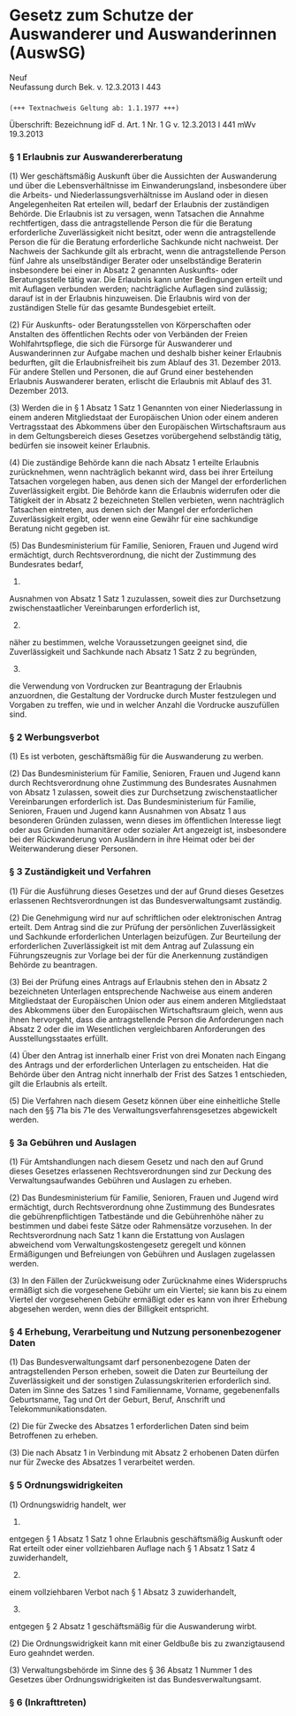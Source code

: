 Gesetz zum Schutze der Auswanderer und Auswanderinnen (AuswSG)
==============================================================

Neuf  
Neufassung durch Bek. v. 12.3.2013 I 443

### 

```
(+++ Textnachweis Geltung ab: 1.1.1977 +++)
```

Überschrift: Bezeichnung idF d. Art. 1 Nr. 1 G v. 12.3.2013 I 441 mWv 19.3.2013

### § 1 Erlaubnis zur Auswandererberatung

(1) Wer geschäftsmäßig Auskunft über die Aussichten der Auswanderung und über die Lebensverhältnisse im Einwanderungsland, insbesondere über die Arbeits- und Niederlassungsverhältnisse im Ausland oder in diesen Angelegenheiten Rat erteilen will, bedarf der Erlaubnis der zuständigen Behörde. Die Erlaubnis ist zu versagen, wenn Tatsachen die Annahme rechtfertigen, dass die antragstellende Person die für die Beratung erforderliche Zuverlässigkeit nicht besitzt, oder wenn die antragstellende Person die für die Beratung erforderliche Sachkunde nicht nachweist. Der Nachweis der Sachkunde gilt als erbracht, wenn die antragstellende Person fünf Jahre als unselbständiger Berater oder unselbständige Beraterin insbesondere bei einer in Absatz 2 genannten Auskunfts- oder Beratungsstelle tätig war. Die Erlaubnis kann unter Bedingungen erteilt und mit Auflagen verbunden werden; nachträgliche Auflagen sind zulässig; darauf ist in der Erlaubnis hinzuweisen. Die Erlaubnis wird von der zuständigen Stelle für das gesamte Bundesgebiet erteilt.

(2) Für Auskunfts- oder Beratungsstellen von Körperschaften oder Anstalten des öffentlichen Rechts oder von Verbänden der Freien Wohlfahrtspflege, die sich die Fürsorge für Auswanderer und Auswanderinnen zur Aufgabe machen und deshalb bisher keiner Erlaubnis bedurften, gilt die Erlaubnisfreiheit bis zum Ablauf des 31. Dezember 2013. Für andere Stellen und Personen, die auf Grund einer bestehenden Erlaubnis Auswanderer beraten, erlischt die Erlaubnis mit Ablauf des 31. Dezember 2013.

(3) Werden die in § 1 Absatz 1 Satz 1 Genannten von einer Niederlassung in einem anderen Mitgliedstaat der Europäischen Union oder einem anderen Vertragsstaat des Abkommens über den Europäischen Wirtschaftsraum aus in dem Geltungsbereich dieses Gesetzes vorübergehend selbständig tätig, bedürfen sie insoweit keiner Erlaubnis.

(4) Die zuständige Behörde kann die nach Absatz 1 erteilte Erlaubnis zurücknehmen, wenn nachträglich bekannt wird, dass bei ihrer Erteilung Tatsachen vorgelegen haben, aus denen sich der Mangel der erforderlichen Zuverlässigkeit ergibt. Die Behörde kann die Erlaubnis widerrufen oder die Tätigkeit der in Absatz 2 bezeichneten Stellen verbieten, wenn nachträglich Tatsachen eintreten, aus denen sich der Mangel der erforderlichen Zuverlässigkeit ergibt, oder wenn eine Gewähr für eine sachkundige Beratung nicht gegeben ist.

(5) Das Bundesministerium für Familie, Senioren, Frauen und Jugend wird ermächtigt, durch Rechtsverordnung, die nicht der Zustimmung des Bundesrates bedarf,

1.  
Ausnahmen von Absatz 1 Satz 1 zuzulassen, soweit dies zur Durchsetzung zwischenstaatlicher Vereinbarungen erforderlich ist,

2.  
näher zu bestimmen, welche Voraussetzungen geeignet sind, die Zuverlässigkeit und Sachkunde nach Absatz 1 Satz 2 zu begründen,

3.  
die Verwendung von Vordrucken zur Beantragung der Erlaubnis anzuordnen, die Gestaltung der Vordrucke durch Muster festzulegen und Vorgaben zu treffen, wie und in welcher Anzahl die Vordrucke auszufüllen sind.

### § 2 Werbungsverbot

(1) Es ist verboten, geschäftsmäßig für die Auswanderung zu werben.

(2) Das Bundesministerium für Familie, Senioren, Frauen und Jugend kann durch Rechtsverordnung ohne Zustimmung des Bundesrates Ausnahmen von Absatz 1 zulassen, soweit dies zur Durchsetzung zwischenstaatlicher Vereinbarungen erforderlich ist. Das Bundesministerium für Familie, Senioren, Frauen und Jugend kann Ausnahmen von Absatz 1 aus besonderen Gründen zulassen, wenn dieses im öffentlichen Interesse liegt oder aus Gründen humanitärer oder sozialer Art angezeigt ist, insbesondere bei der Rückwanderung von Ausländern in ihre Heimat oder bei der Weiterwanderung dieser Personen.

### § 3 Zuständigkeit und Verfahren

(1) Für die Ausführung dieses Gesetzes und der auf Grund dieses Gesetzes erlassenen Rechtsverordnungen ist das Bundesverwaltungsamt zuständig.

(2) Die Genehmigung wird nur auf schriftlichen oder elektronischen Antrag erteilt. Dem Antrag sind die zur Prüfung der persönlichen Zuverlässigkeit und Sachkunde erforderlichen Unterlagen beizufügen. Zur Beurteilung der erforderlichen Zuverlässigkeit ist mit dem Antrag auf Zulassung ein Führungszeugnis zur Vorlage bei der für die Anerkennung zuständigen Behörde zu beantragen.

(3) Bei der Prüfung eines Antrags auf Erlaubnis stehen den in Absatz 2 bezeichneten Unterlagen entsprechende Nachweise aus einem anderen Mitgliedstaat der Europäischen Union oder aus einem anderen Mitgliedstaat des Abkommens über den Europäischen Wirtschaftsraum gleich, wenn aus ihnen hervorgeht, dass die antragstellende Person die Anforderungen nach Absatz 2 oder die im Wesentlichen vergleichbaren Anforderungen des Ausstellungsstaates erfüllt.

(4) Über den Antrag ist innerhalb einer Frist von drei Monaten nach Eingang des Antrags und der erforderlichen Unterlagen zu entscheiden. Hat die Behörde über den Antrag nicht innerhalb der Frist des Satzes 1 entschieden, gilt die Erlaubnis als erteilt.

(5) Die Verfahren nach diesem Gesetz können über eine einheitliche Stelle nach den §§ 71a bis 71e des Verwaltungsverfahrensgesetzes abgewickelt werden.

### § 3a Gebühren und Auslagen

(1) Für Amtshandlungen nach diesem Gesetz und nach den auf Grund dieses Gesetzes erlassenen Rechtsverordnungen sind zur Deckung des Verwaltungsaufwandes Gebühren und Auslagen zu erheben.

(2) Das Bundesministerium für Familie, Senioren, Frauen und Jugend wird ermächtigt, durch Rechtsverordnung ohne Zustimmung des Bundesrates die gebührenpflichtigen Tatbestände und die Gebührenhöhe näher zu bestimmen und dabei feste Sätze oder Rahmensätze vorzusehen. In der Rechtsverordnung nach Satz 1 kann die Erstattung von Auslagen abweichend vom Verwaltungskostengesetz geregelt und können Ermäßigungen und Befreiungen von Gebühren und Auslagen zugelassen werden.

(3) In den Fällen der Zurückweisung oder Zurücknahme eines Widerspruchs ermäßigt sich die vorgesehene Gebühr um ein Viertel; sie kann bis zu einem Viertel der vorgesehenen Gebühr ermäßigt oder es kann von ihrer Erhebung abgesehen werden, wenn dies der Billigkeit entspricht.

### § 4 Erhebung, Verarbeitung und Nutzung personenbezogener Daten

(1) Das Bundesverwaltungsamt darf personenbezogene Daten der antragstellenden Person erheben, soweit die Daten zur Beurteilung der Zuverlässigkeit und der sonstigen Zulassungskriterien erforderlich sind. Daten im Sinne des Satzes 1 sind Familienname, Vorname, gegebenenfalls Geburtsname, Tag und Ort der Geburt, Beruf, Anschrift und Telekommunikationsdaten.

(2) Die für Zwecke des Absatzes 1 erforderlichen Daten sind beim Betroffenen zu erheben.

(3) Die nach Absatz 1 in Verbindung mit Absatz 2 erhobenen Daten dürfen nur für Zwecke des Absatzes 1 verarbeitet werden.

### § 5 Ordnungswidrigkeiten

(1) Ordnungswidrig handelt, wer

1.  
entgegen § 1 Absatz 1 Satz 1 ohne Erlaubnis geschäftsmäßig Auskunft oder Rat erteilt oder einer vollziehbaren Auflage nach § 1 Absatz 1 Satz 4 zuwiderhandelt,

2.  
einem vollziehbaren Verbot nach § 1 Absatz 3 zuwiderhandelt,

3.  
entgegen § 2 Absatz 1 geschäftsmäßig für die Auswanderung wirbt.

(2) Die Ordnungswidrigkeit kann mit einer Geldbuße bis zu zwanzigtausend Euro geahndet werden.

(3) Verwaltungsbehörde im Sinne des § 36 Absatz 1 Nummer 1 des Gesetzes über Ordnungswidrigkeiten ist das Bundesverwaltungsamt.

### § 6 (Inkrafttreten)


